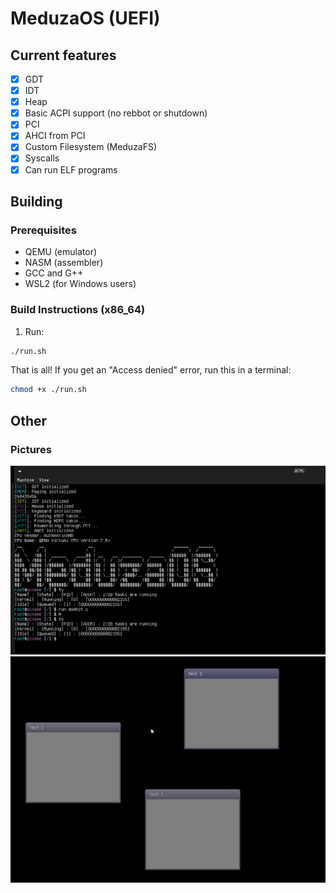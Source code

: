 
# MeduzaOS (UEFI)
## Current features
- [x] GDT
- [x] IDT
- [x] Heap
- [x] Basic ACPI support (no rebbot or shutdown)
- [x] PCI
- [x] AHCI from PCI
- [x] Custom Filesystem (MeduzaFS)
- [x] Syscalls
- [x] Can run ELF programs

## Building
### Prerequisites
- QEMU (emulator)
- NASM (assembler)
- GCC and G++
- WSL2 (for Windows users)

### Build Instructions (x86_64)
1. Run:
```bash
./run.sh
```

That is all! If you get an "Access denied" error, run this in a terminal:
```bash
chmod +x ./run.sh
```

## Other
### Pictures
<img src="images/multitasking.png" title="Multitasking officialy working">
<img src="images/windowtst.png" title="Basic window manager and renderer">